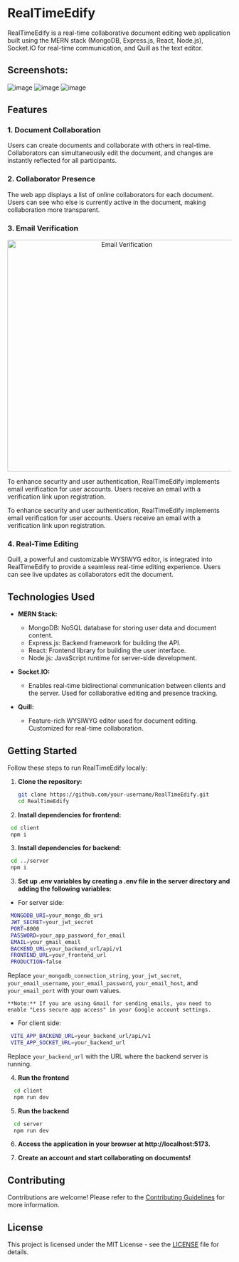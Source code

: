 # RealTimeEdify

RealTimeEdify is a real-time collaborative document editing web application built using the MERN stack (MongoDB, Express.js, React, Node.js), Socket.IO for real-time communication, and Quill as the text editor.

## Screenshots:
![image](https://github.com/Slacky300/REAL_TIME_DOCUMENT_COLLAB/assets/98531038/ccc71196-ef17-4e6b-a009-6890ccf29801)
![image](https://github.com/Slacky300/REAL_TIME_DOCUMENT_COLLAB/assets/98531038/8ed42342-12ac-484c-9de8-a5e4497f565c)
![image](https://github.com/Slacky300/REAL_TIME_DOCUMENT_COLLAB/assets/98531038/f6b69a9b-7e5f-4211-87f6-016e766ab8ec)


## Features

### 1. Document Collaboration

Users can create documents and collaborate with others in real-time. Collaborators can simultaneously edit the document, and changes are instantly reflected for all participants.

### 2. Collaborator Presence

The web app displays a list of online collaborators for each document. Users can see who else is currently active in the document, making collaboration more transparent.

### 3. Email Verification
<p align="center">
  <img width="521" alt="Email Verification" src="https://github.com/Slacky300/REAL_TIME_EDIFY/assets/98531038/1ecad94d-eb4b-408c-9b84-9434a9994461">
</p>

To enhance security and user authentication, RealTimeEdify implements email verification for user accounts. Users receive an email with a verification link upon registration.

To enhance security and user authentication, RealTimeEdify implements email verification for user accounts. Users receive an email with a verification link upon registration.

### 4. Real-Time Editing

Quill, a powerful and customizable WYSIWYG editor, is integrated into RealTimeEdify to provide a seamless real-time editing experience. Users can see live updates as collaborators edit the document.

## Technologies Used

- **MERN Stack:**
  - MongoDB: NoSQL database for storing user data and document content.
  - Express.js: Backend framework for building the API.
  - React: Frontend library for building the user interface.
  - Node.js: JavaScript runtime for server-side development.

- **Socket.IO:**
  - Enables real-time bidirectional communication between clients and the server. Used for collaborative editing and presence tracking.

- **Quill:**
  - Feature-rich WYSIWYG editor used for document editing. Customized for real-time collaboration.

## Getting Started

Follow these steps to run RealTimeEdify locally:

1. **Clone the repository:**

   ```bash
   git clone https://github.com/your-username/RealTimeEdify.git
   cd RealTimeEdify
   ```
2. **Install dependencies for frontend:**

  ```bash
   cd client
   npm i
  ```
3. **Install dependencies for backend:**

  ```bash
   cd ../server
   npm i
  ```

3. **Set up .env variables by creating a .env file in the server directory and adding the following variables:**

  - For server side:
   ```bash
    MONGODB_URI=your_mongo_db_uri
    JWT_SECRET=your_jwt_secret
    PORT=8000
    PASSWORD=your_app_password_for_email
    EMAIL=your_gmail_email
    BACKEND_URL=your_backend_url/api/v1
    FRONTEND_URL=your_frontend_url
    PRODUCTION=false
   ```

   Replace `your_mongodb_connection_string`, `your_jwt_secret`, `your_email_username`, `your_email_password`, `your_email_host`, and `your_email_port` with your own values.

    **Note:** If you are using Gmail for sending emails, you need to enable "Less secure app access" in your Google account settings.

  - For client side:
   ```bash
    VITE_APP_BACKEND_URL=your_backend_url/api/v1
    VITE_APP_SOCKET_URL=your_backend_url
   ```

   Replace `your_backend_url` with the URL where the backend server is running.

4. **Run the frontend**
  ```bash
    cd client
    npm run dev
  ```

5. **Run the backend**
  ```bash
    cd server
    npm run dev
  ```
6. **Access the application in your browser at http://localhost:5173.**

7. **Create an account and start collaborating on documents!**

## **Contributing**

Contributions are welcome! Please refer to the [Contributing Guidelines](CONTRIBUTING.md) for more information.

## **License**

This project is licensed under the MIT License - see the [LICENSE](LICENSE) file for details.
